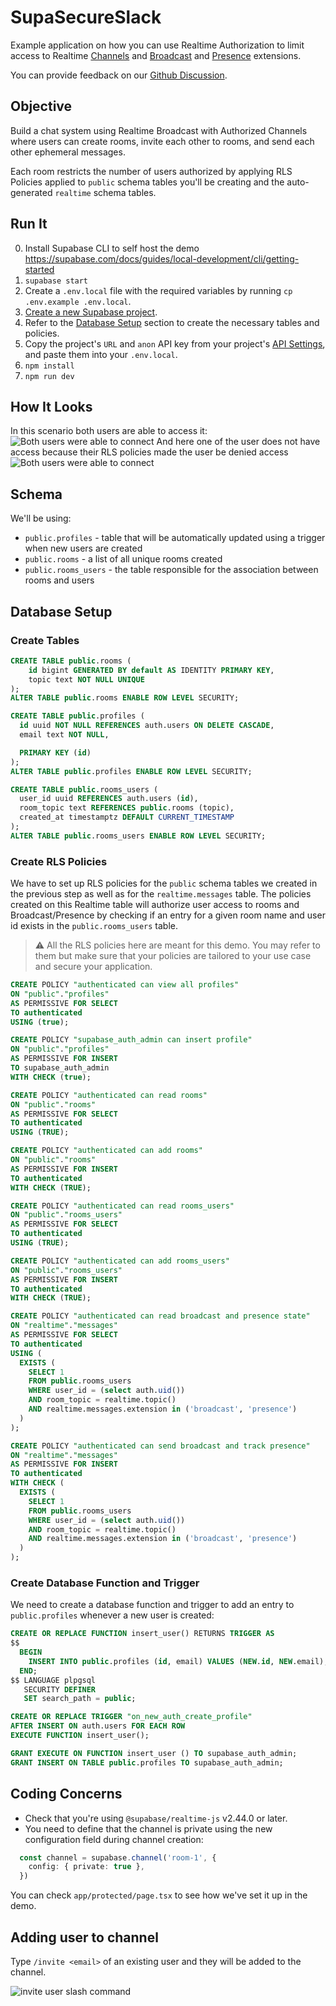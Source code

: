 # SupaSecureSlack

Example application on how you can use Realtime Authorization to limit access to Realtime [Channels](https://supabase.com/docs/guides/realtime/concepts#channels) and [Broadcast](https://supabase.com/docs/guides/realtime/broadcast) and [Presence](https://supabase.com/docs/guides/realtime/presence) extensions.

You can provide feedback on our [Github Discussion](https://github.com/orgs/supabase/discussions/22484).

## Objective

Build a chat system using Realtime Broadcast with Authorized Channels where users can create rooms, invite each other to rooms, and send each other ephemeral messages.

Each room restricts the number of users authorized by applying RLS Policies applied to `public` schema tables you'll be creating and the auto-generated `realtime` schema tables.

## Run It
0. Install Supabase CLI to self host the demo https://supabase.com/docs/guides/local-development/cli/getting-started
1. `supabase start`
2. Create a `.env.local` file with the required variables by running `cp .env.example .env.local`.
3. [Create a new Supabase project](https://supabase.com/dashboard/new/_).
4. Refer to the [Database Setup](#database-setup) section to create the necessary tables and policies.
5. Copy the project's `URL` and `anon` API key from your project's [API Settings](https://supabase.com/dashboard/project/_/settings/api), and paste them into your `.env.local`.
6. `npm install`
7. `npm run dev`

## How It Looks

In this scenario both users are able to access it:
![Both users were able to connect](./chat_success.png)
And here one of the user does not have access because their RLS policies made the user be denied access
![Both users were able to connect](./chat_unauthorized.png)

## Schema

We'll be using:

- `public.profiles` - table that will be automatically updated using a trigger when new users are created
- `public.rooms` - a list of all unique rooms created
- `public.rooms_users` - the table responsible for the association between rooms and users

## Database Setup

### Create Tables

```sql
CREATE TABLE public.rooms (
    id bigint GENERATED BY default AS IDENTITY PRIMARY KEY,
    topic text NOT NULL UNIQUE
);
ALTER TABLE public.rooms ENABLE ROW LEVEL SECURITY;

CREATE TABLE public.profiles (
  id uuid NOT NULL REFERENCES auth.users ON DELETE CASCADE,
  email text NOT NULL,

  PRIMARY KEY (id)
);
ALTER TABLE public.profiles ENABLE ROW LEVEL SECURITY;

CREATE TABLE public.rooms_users (
  user_id uuid REFERENCES auth.users (id),
  room_topic text REFERENCES public.rooms (topic),
  created_at timestamptz DEFAULT CURRENT_TIMESTAMP
);
ALTER TABLE public.rooms_users ENABLE ROW LEVEL SECURITY;
```

### Create RLS Policies

We have to set up RLS policies for the `public` schema tables we created in the previous step as well as for the `realtime.messages` table. The policies created on this Realtime table will authorize user access to rooms and Broadcast/Presence by checking if an entry for a given room name and user id exists in the `public.rooms_users` table.

> ⚠️ All the RLS policies here are meant for this demo. You may refer to them but make sure that your policies are tailored to your use case and secure your application.

```sql
CREATE POLICY "authenticated can view all profiles"
ON "public"."profiles"
AS PERMISSIVE FOR SELECT
TO authenticated
USING (true);

CREATE POLICY "supabase_auth_admin can insert profile"
ON "public"."profiles"
AS PERMISSIVE FOR INSERT
TO supabase_auth_admin
WITH CHECK (true);

CREATE POLICY "authenticated can read rooms"
ON "public"."rooms"
AS PERMISSIVE FOR SELECT
TO authenticated
USING (TRUE);

CREATE POLICY "authenticated can add rooms"
ON "public"."rooms"
AS PERMISSIVE FOR INSERT
TO authenticated
WITH CHECK (TRUE);

CREATE POLICY "authenticated can read rooms_users"
ON "public"."rooms_users"
AS PERMISSIVE FOR SELECT
TO authenticated
USING (TRUE);

CREATE POLICY "authenticated can add rooms_users"
ON "public"."rooms_users"
AS PERMISSIVE FOR INSERT
TO authenticated
WITH CHECK (TRUE);

CREATE POLICY "authenticated can read broadcast and presence state"
ON "realtime"."messages"
AS PERMISSIVE FOR SELECT
TO authenticated
USING (
  EXISTS (
    SELECT 1
    FROM public.rooms_users
    WHERE user_id = (select auth.uid())
    AND room_topic = realtime.topic()
    AND realtime.messages.extension in ('broadcast', 'presence')
  )
);

CREATE POLICY "authenticated can send broadcast and track presence"
ON "realtime"."messages"
AS PERMISSIVE FOR INSERT
TO authenticated
WITH CHECK (
  EXISTS (
    SELECT 1
    FROM public.rooms_users
    WHERE user_id = (select auth.uid())
    AND room_topic = realtime.topic()
    AND realtime.messages.extension in ('broadcast', 'presence')
  )
);
```

### Create Database Function and Trigger

We need to create a database function and trigger to add an entry to `public.profiles` whenever a new user is created:

```sql
CREATE OR REPLACE FUNCTION insert_user() RETURNS TRIGGER AS
$$
  BEGIN
    INSERT INTO public.profiles (id, email) VALUES (NEW.id, NEW.email); RETURN NEW;
  END;
$$ LANGUAGE plpgsql
   SECURITY DEFINER
   SET search_path = public;

CREATE OR REPLACE TRIGGER "on_new_auth_create_profile"
AFTER INSERT ON auth.users FOR EACH ROW
EXECUTE FUNCTION insert_user();

GRANT EXECUTE ON FUNCTION insert_user () TO supabase_auth_admin;
GRANT INSERT ON TABLE public.profiles TO supabase_auth_admin;
```

## Coding Concerns

* Check that you're using `@supabase/realtime-js` v2.44.0 or later. 
* You need to define that the channel is private using the new configuration field during channel creation:

```typescript
  const channel = supabase.channel('room-1', {
    config: { private: true },
  })
```

You can check `app/protected/page.tsx` to see how we've set it up in the demo.

## Adding user to channel

Type `/invite <email>` of an existing user and they will be added to the channel.

![invite user slash command](invite.png)
